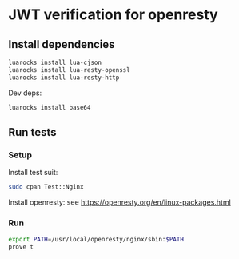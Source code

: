 # JWT verification for openresty

## Install dependencies

```bash
luarocks install lua-cjson
luarocks install lua-resty-openssl
luarocks install lua-resty-http
```

Dev deps:
```bash
luarocks install base64
```

## Run tests

### Setup

Install test suit:
```bash
sudo cpan Test::Nginx
```

Install openresty: see https://openresty.org/en/linux-packages.html

### Run

```bash
export PATH=/usr/local/openresty/nginx/sbin:$PATH
prove t
```
